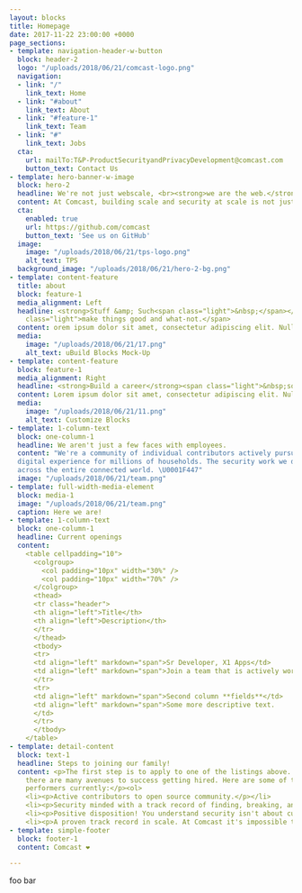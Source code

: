 ```yaml
---
layout: blocks
title: Homepage
date: 2017-11-22 23:00:00 +0000
page_sections:
- template: navigation-header-w-button
  block: header-2
  logo: "/uploads/2018/06/21/comcast-logo.png"
  navigation:
  - link: "/"
    link_text: Home
  - link: "#about"
    link_text: About
  - link: "#feature-1"
    link_text: Team
  - link: "#"
    link_text: Jobs
  cta:
    url: mailTo:T&P-ProductSecurityandPrivacyDevelopment@comcast.com
    button_text: Contact Us
- template: hero-banner-w-image
  block: hero-2
  headline: We're not just webscale, <br><strong>we are the web.</strong>
  content: At Comcast, building scale and security at scale is not just about keeping a website live and safe. It's about keeping the internet alive for the millions of services consumers consume daily.
  cta:
    enabled: true
    url: https://github.com/comcast
    button_text: 'See us on GitHub'
  image:
    image: "/uploads/2018/06/21/tps-logo.png"
    alt_text: TPS
  background_image: "/uploads/2018/06/21/hero-2-bg.png"
- template: content-feature
  title: about
  block: feature-1
  media_alignment: Left
  headline: <strong>Stuff &amp; Such<span class="light">&nbsp;</span></strong><span
    class="light">make things good and what-not.</span>
  content: orem ipsum dolor sit amet, consectetur adipiscing elit. Nullam eget malesuada magna, et iaculis odio. Suspendisse nec ante laoreet, viverra orci sit amet, vulputate erat. Suspendisse quis gravida justo. Maecenas non suscipit lectus. Aliquam non.
  media:
    image: "/uploads/2018/06/21/17.png"
    alt_text: uBuild Blocks Mock-Up
- template: content-feature
  block: feature-1
  media_alignment: Right
  headline: <strong>Build a career</strong><span class="light">&nbsp;something something and something else</span>
  content: Lorem ipsum dolor sit amet, consectetur adipiscing elit. Nullam eget malesuada magna, et iaculis odio. Suspendisse nec ante laoreet, viverra orci sit amet, vulputate erat. Suspendisse quis gravida justo. Maecenas non suscipit lectus. Aliquam non.
  media:
    image: "/uploads/2018/06/21/11.png"
    alt_text: Customize Blocks
- template: 1-column-text
  block: one-column-1
  headline: We aren't just a few faces with employees.
  content: "We're a community of individual contributors actively pursuing a safer
  digital experience for millions of households. The security work we do has implications
  across the entire connected world. \U0001F447"
  image: "/uploads/2018/06/21/team.png"
- template: full-width-media-element
  block: media-1
  image: "/uploads/2018/06/21/team.png"
  caption: Here we are!
- template: 1-column-text
  block: one-column-1
  headline: Current openings
  content: 
    <table cellpadding="10">
      <colgroup>
        <col padding="10px" width="30%" />
        <col padding="10px" width="70%" />
      </colgroup>
      <thead>
      <tr class="header">
      <th align="left">Title</th>
      <th align="left">Description</th>
      </tr>
      </thead>
      <tbody>
      <tr>
      <td align="left" markdown="span">Sr Developer, X1 Apps</td>
      <td align="left" markdown="span">Join a team that is actively working on massively scaled distributed systems that are at the core of the X1 platform. Our series of applications serve close to a billion transactions daily and must maintain high levels of uptime in order to deliver a satisfactory customer experience. Your daily responsibilities will include collaborating with the team to resolve security vulnerabilities assigned to you by your peers in the remediation team. <a href="https://jobs.comcast.com/job-171824-sr-security-application-developer-in-philadelphia-pa-technology-it">Link</a>.</td>
      </tr>
      <tr>
      <td align="left" markdown="span">Second column **fields**</td>
      <td align="left" markdown="span">Some more descriptive text.
      </td>
      </tr>
      </tbody>
    </table>
- template: detail-content
  block: text-1
  headline: Steps to joining our family!
  content: <p>The first step is to apply to one of the listings above. Depending on the role, 
    there are many avenues to success getting hired. Here are some of the qualities of our best
    performers currently:</p><ol>
    <li><p>Active contributors to open source community.</p></li>
    <li><p>Security minded with a track record of finding, breaking, and fixing things</p></li>
    <li><p>Positive disposition! You understand security isn't about curmudgeony ivory towers but rather an opportunity to mentor and distill knowledge up and down the ladder.</p></li>
    <li><p>A proven track record in scale. At Comcast it's impossible to know all the things but imperative to dive into anything.</p></li></ol>    
- template: simple-footer
  block: footer-1
  content: Comcast ❤︎

---
```

foo bar